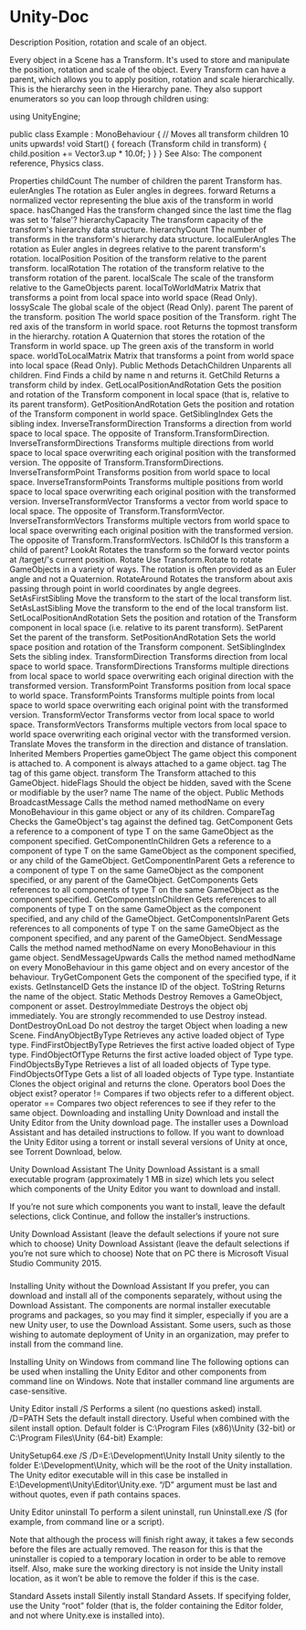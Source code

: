 # Unity-Doc
Description
Position, rotation and scale of an object.

Every object in a Scene has a Transform. It's used to store and manipulate the position, rotation and scale of the object. Every Transform can have a parent, which allows you to apply position, rotation and scale hierarchically. This is the hierarchy seen in the Hierarchy pane. They also support enumerators so you can loop through children using:

using UnityEngine;

public class Example : MonoBehaviour
{
    // Moves all transform children 10 units upwards!
    void Start()
    {
        foreach (Transform child in transform)
        {
            child.position += Vector3.up * 10.0f;
        }
    }
}
See Also: The component reference, Physics class.

Properties
childCount	The number of children the parent Transform has.
eulerAngles	The rotation as Euler angles in degrees.
forward	Returns a normalized vector representing the blue axis of the transform in world space.
hasChanged	Has the transform changed since the last time the flag was set to 'false'?
hierarchyCapacity	The transform capacity of the transform's hierarchy data structure.
hierarchyCount	The number of transforms in the transform's hierarchy data structure.
localEulerAngles	The rotation as Euler angles in degrees relative to the parent transform's rotation.
localPosition	Position of the transform relative to the parent transform.
localRotation	The rotation of the transform relative to the transform rotation of the parent.
localScale	The scale of the transform relative to the GameObjects parent.
localToWorldMatrix	Matrix that transforms a point from local space into world space (Read Only).
lossyScale	The global scale of the object (Read Only).
parent	The parent of the transform.
position	The world space position of the Transform.
right	The red axis of the transform in world space.
root	Returns the topmost transform in the hierarchy.
rotation	A Quaternion that stores the rotation of the Transform in world space.
up	The green axis of the transform in world space.
worldToLocalMatrix	Matrix that transforms a point from world space into local space (Read Only).
Public Methods
DetachChildren	Unparents all children.
Find	Finds a child by name n and returns it.
GetChild	Returns a transform child by index.
GetLocalPositionAndRotation	Gets the position and rotation of the Transform component in local space (that is, relative to its parent transform).
GetPositionAndRotation	Gets the position and rotation of the Transform component in world space.
GetSiblingIndex	Gets the sibling index.
InverseTransformDirection	Transforms a direction from world space to local space. The opposite of Transform.TransformDirection.
InverseTransformDirections	Transforms multiple directions from world space to local space overwriting each original position with the transformed version. The opposite of Transform.TransformDirections.
InverseTransformPoint	Transforms position from world space to local space.
InverseTransformPoints	Transforms multiple positions from world space to local space overwriting each original position with the transformed version.
InverseTransformVector	Transforms a vector from world space to local space. The opposite of Transform.TransformVector.
InverseTransformVectors	Transforms multiple vectors from world space to local space overwriting each original position with the transformed version. The opposite of Transform.TransformVectors.
IsChildOf	Is this transform a child of parent?
LookAt	Rotates the transform so the forward vector points at /target/'s current position.
Rotate	Use Transform.Rotate to rotate GameObjects in a variety of ways. The rotation is often provided as an Euler angle and not a Quaternion.
RotateAround	Rotates the transform about axis passing through point in world coordinates by angle degrees.
SetAsFirstSibling	Move the transform to the start of the local transform list.
SetAsLastSibling	Move the transform to the end of the local transform list.
SetLocalPositionAndRotation	Sets the position and rotation of the Transform component in local space (i.e. relative to its parent transform).
SetParent	Set the parent of the transform.
SetPositionAndRotation	Sets the world space position and rotation of the Transform component.
SetSiblingIndex	Sets the sibling index.
TransformDirection	Transforms direction from local space to world space.
TransformDirections	Transforms multiple directions from local space to world space overwriting each original direction with the transformed version.
TransformPoint	Transforms position from local space to world space.
TransformPoints	Transforms multiple points from local space to world space overwriting each original point with the transformed version.
TransformVector	Transforms vector from local space to world space.
TransformVectors	Transforms multiple vectors from local space to world space overwriting each original vector with the transformed version.
Translate	Moves the transform in the direction and distance of translation.
Inherited Members
Properties
gameObject	The game object this component is attached to. A component is always attached to a game object.
tag	The tag of this game object.
transform	The Transform attached to this GameObject.
hideFlags	Should the object be hidden, saved with the Scene or modifiable by the user?
name	The name of the object.
Public Methods
BroadcastMessage	Calls the method named methodName on every MonoBehaviour in this game object or any of its children.
CompareTag	Checks the GameObject's tag against the defined tag.
GetComponent	Gets a reference to a component of type T on the same GameObject as the component specified.
GetComponentInChildren	Gets a reference to a component of type T on the same GameObject as the component specified, or any child of the GameObject.
GetComponentInParent	Gets a reference to a component of type T on the same GameObject as the component specified, or any parent of the GameObject.
GetComponents	Gets references to all components of type T on the same GameObject as the component specified.
GetComponentsInChildren	Gets references to all components of type T on the same GameObject as the component specified, and any child of the GameObject.
GetComponentsInParent	Gets references to all components of type T on the same GameObject as the component specified, and any parent of the GameObject.
SendMessage	Calls the method named methodName on every MonoBehaviour in this game object.
SendMessageUpwards	Calls the method named methodName on every MonoBehaviour in this game object and on every ancestor of the behaviour.
TryGetComponent	Gets the component of the specified type, if it exists.
GetInstanceID	Gets the instance ID of the object.
ToString	Returns the name of the object.
Static Methods
Destroy	Removes a GameObject, component or asset.
DestroyImmediate	Destroys the object obj immediately. You are strongly recommended to use Destroy instead.
DontDestroyOnLoad	Do not destroy the target Object when loading a new Scene.
FindAnyObjectByType	Retrieves any active loaded object of Type type.
FindFirstObjectByType	Retrieves the first active loaded object of Type type.
FindObjectOfType	Returns the first active loaded object of Type type.
FindObjectsByType	Retrieves a list of all loaded objects of Type type.
FindObjectsOfType	Gets a list of all loaded objects of Type type.
Instantiate	Clones the object original and returns the clone.
Operators
bool	Does the object exist?
operator !=	Compares if two objects refer to a different object.
operator ==	Compares two object references to see if they refer to the same object.
Downloading and installing Unity
Download and install the Unity Editor from the Unity download page. The installer uses a Download Assistant and has detailed instructions to follow. If you want to download the Unity Editor using a torrent or install several versions of Unity at once, see Torrent Download, below.

Unity Download Assistant
The Unity Download Assistant is a small executable program (approximately 1 MB in size) which lets you select which components of the Unity Editor you want to download and install.

If you’re not sure which components you want to install, leave the default selections, click Continue, and follow the installer’s instructions.

Unity Download Assistant (leave the default selections if youre not sure which to choose)
Unity Download Assistant (leave the default selections if you’re not sure which to choose)
Note that on PC there is Microsoft Visual Studio Community 2015.

###

Installing Unity without the Download Assistant
If you prefer, you can download and install all of the components separately, without using the Download Assistant. The components are normal installer executable programs and packages, so you may find it simpler, especially if you are a new Unity user, to use the Download Assistant. Some users, such as those wishing to automate deployment of Unity in an organization, may prefer to install from the command line.

Installing Unity on Windows from command line
The following options can be used when installing the Unity Editor and other components from command line on Windows. Note that installer command line arguments are case-sensitive.

Unity Editor install
/S	Performs a silent (no questions asked) install.
/D=PATH	Sets the default install directory. Useful when combined with the silent install option. Default folder is C:\Program Files (x86)\Unity (32-bit) or C:\Program Files\Unity (64-bit)
Example:

UnitySetup64.exe /S /D=E:\Development\Unity
Install Unity silently to the folder E:\Development\Unity, which will be the root of the Unity installation. The Unity editor executable will in this case be installed in E:\Development\Unity\Editor\Unity.exe. “/D” argument must be last and without quotes, even if path contains spaces.

Unity Editor uninstall
To perform a silent uninstall, run Uninstall.exe /S (for example, from command line or a script).

Note that although the process will finish right away, it takes a few seconds before the files are actually removed. The reason for this is that the uninstaller is copied to a temporary location in order to be able to remove itself. Also, make sure the working directory is not inside the Unity install location, as it won’t be able to remove the folder if this is the case.

Standard Assets install
Silently install Standard Assets. If specifying folder, use the Unity “root” folder (that is, the folder containing the Editor folder, and not where Unity.exe is installed into).
